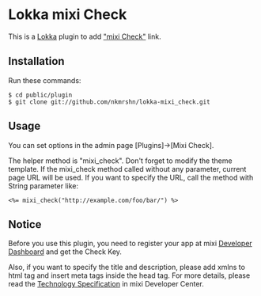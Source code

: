 Lokka mixi Check
================

This is a [Lokka](http://lokka.org) plugin to add ["mixi Check"](http://developer.mixi.co.jp/connect/mixi_plugin/mixi_check/spec_mixi_check) link.

Installation
------------

Run these commands:

    $ cd public/plugin
    $ git clone git://github.com/nkmrshn/lokka-mixi_check.git

Usage
-----

You can set options in the admin page [Plugins]->[Mixi Check].

The helper method is "mixi_check".  Don't forget to modify the theme template. If the mixi_check method called without any parameter, current page URL will be used. If you want to specify the URL, call the method with String parameter like:

    <%= mixi_check("http://example.com/foo/bar/") %>

Notice
------

Before you use this plugin, you need to register your app at mixi [Developer Dashboard](https://sap.mixi.jp/) and get the Check Key.

Also, if you want to specify the title and description, please add xmlns to html tag and insert meta tags inside the head tag. For more details, please read the [Technology Specification](http://developer.mixi.co.jp/connect/mixi_plugin/mixi_check/spec_mixi_check) in mixi Developer Center.
